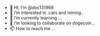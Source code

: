 - 👋 Hi, I’m @doc131966
- 👀 I’m interested in .cars and mining..
- 🌱 I’m currently learning ...
- 💞️ I’m looking to collaborate on dogecoin...
- 📫 How to reach me ...

<!---
doc131966/doc131966 is a ✨ special ✨ repository because its `README.md` (this file) appears on your GitHub profile.
You can click the Preview link to take a look at your changes.
--->
